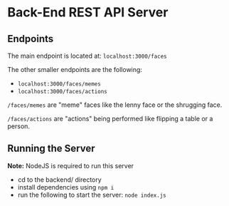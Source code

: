 # Back-End REST API Server

## Endpoints

The main endpoint is located at:
`localhost:3000/faces`

The other smaller endpoints are the following:
- `localhost:3000/faces/memes`
- `localhost:3000/faces/actions`

`/faces/memes` are "meme" faces like the lenny face or the shrugging face.

`/faces/actions` are "actions" being performed like flipping a table or a person.

## Running the Server
**Note:** NodeJS is required to run this server
- cd to the backend/ directory
- install dependencies using `npm i`
- run the following to start the server: `node index.js`
